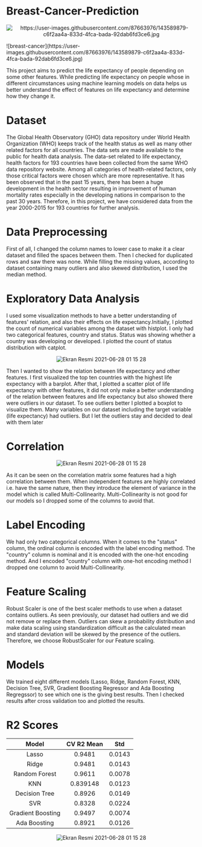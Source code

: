 # Breast-Cancer-Prediction

<p align="center"> 
   <img alt="https://user-images.githubusercontent.com/87663976/143589879-c6f2aa4a-833d-4fca-bada-92dab6fd3ce6.jpg">
</p>![breast-cancer](https://user-images.githubusercontent.com/87663976/143589879-c6f2aa4a-833d-4fca-bada-92dab6fd3ce6.jpg)



This project aims to predict the life expectancy of people depending on some other features. While predicting life expectancy on people whose in different circumstances using machine learning models on data helps us better understand the effect of features on life expectancy and determine how they change it.

# Dataset

The Global Health Observatory (GHO) data repository under World Health Organization (WHO) keeps track of the health status as well as many other related factors for all countries. The data sets are made available to the public for health data analysis. The data-set related to life expectancy, health factors for 193 countries have been collected from the same WHO data repository website. Among all categories of health-related factors, only those critical factors were chosen which are more representative. It has been observed that in the past 15 years, there has been a huge development in the health sector resulting in improvement of human mortality rates especially in the developing nations in comparison to the past 30 years. Therefore, in this project, we have considered data from the year 2000-2015 for 193 countries for further analysis.

# Data Preprocessing

First of all, I changed the column names to lower case to make it a clear dataset and filled the spaces between them. Then I checked for duplicated rows and saw there was none. While filling the missing values, according to dataset containing many outliers and also skewed distribution, I used the median method.

# Exploratory Data Analysis

I used some visualization methods to have a better understanding of features' relation, and also their effects on life expectancy.Initially, I plotted the count of numerical variables among the dataset with histplot. I only had two categorical features, country and status. Status was showing whether a country was developing or developed. I plotted the count of status distribution with catplot.

<p align="center"> 
   <img alt="Ekran Resmi 2021-06-28 01 15 28" src="https://user-images.githubusercontent.com/87663976/143217634-99cb184b-1684-4c50-b22c-88733deeb62e.png">
</p>
Then I wanted to show the relation between life expectancy and other features. I first visualized the top ten countries with the highest life expectancy with a barplot. After that, I plotted a scatter plot of life expectancy with other features, it did not only make a better understanding of the relation between features and life expectancy but also showed there were outliers in our dataset. To see outliers better I plotted a boxplot to visualize them. Many variables on our dataset including the target variable (life expectancy) had outliers. But I let the outliers stay and decided to deal with them later

# Correlation 

<p align="center"> 
   <img alt="Ekran Resmi 2021-06-28 01 15 28" src="https://user-images.githubusercontent.com/87663976/143219223-4451b45d-d5ab-4aaa-86a4-37caf145171a.png">
</p>

As it can be seen on the correlation matrix some features had a high correlation between them. When independent features are highly correlated i.e. have the same nature, then they introduce the element of variance in the model which is called Multi-Collinearity. Multi-Collinearity is not good for our models so I dropped some of the columns to avoid that.

# Label Encoding
We had only two categorical columns. When it comes to the "status" column, the ordinal column is encoded with the label encoding method. The "country" column is nominal and it is encoded with the one-hot encoding method. And I encoded "country" column with one-hot encoding method I dropped one column to avoid Multi-Collinearity.

# Feature Scaling
Robust Scaler is one of the best scaler methods to use when a dataset contains outliers. As seen previously, our dataset had outliers and we did not remove or replace them. Outliers can skew a probability distribution and make data scaling using standardization difficult as the calculated mean and standard deviation will be skewed by the presence of the outliers. Therefore, we choose RobustScaler for our Feature scaling.

# Models 
We trained eight different models (Lasso, Ridge, Random Forest, KNN, Decision Tree, SVR, Gradient Boosting Regressor and Ada Boosting Regregssor) to see which one is the giving best results. Then I checked results after cross validation too and plotted the results.

# R2 Scores


   | Model                | CV R2 Mean   |      Std     |
   | :------------------: | :----------: | :-----------:|
   |  Lasso               | 0.9481       | 0.0143       |
   |  Ridge               | 0.9481       | 0.0143       |
   |  Random Forest       | 0.9611       | 0.0078       |
   |  KNN                 | 0.839148	  | 0.0123       |
   |  Decision Tree       | 0.8926       | 0.0149       |
   |  SVR                 | 0.8328       | 0.0224       |
   |  Gradient Boosting   | 0.9497       | 0.0074       |
   |  Ada Boosting        | 0.8921       | 0.0126       |

<p align="center"> 
   <img alt="Ekran Resmi 2021-06-28 01 15 28" src="https://user-images.githubusercontent.com/87663976/143229476-dfa19181-73d5-4a0b-8919-763ec6d82cc6.png">
</p>
